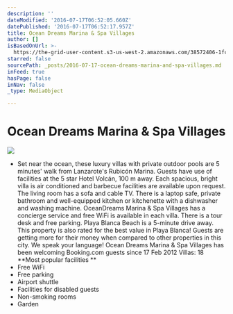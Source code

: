 ```yaml
---
description: ''
dateModified: '2016-07-17T06:52:05.660Z'
datePublished: '2016-07-17T06:52:17.957Z'
title: Ocean Dreams Marina & Spa Villages
author: []
isBasedOnUrl: >-
  https://the-grid-user-content.s3-us-west-2.amazonaws.com/38572406-1fc1-46e8-8f8d-7f7e23b74b3d.jpg
starred: false
sourcePath: _posts/2016-07-17-ocean-dreams-marina-and-spa-villages.md
inFeed: true
hasPage: false
inNav: false
_type: MediaObject

---
```

# Ocean Dreams Marina & Spa Villages
![](https://the-grid-user-content.s3-us-west-2.amazonaws.com/38572406-1fc1-46e8-8f8d-7f7e23b74b3d.jpg)

* Set near the ocean, these luxury villas with private outdoor pools are 5 minutes' walk from Lanzarote's Rubicón Marina. Guests have use of facilities at the 5 star Hotel Volcán, 100 m away. Each spacious, bright villa is air conditioned and barbecue facilities are available upon request. The living room has a sofa and cable TV. There is a laptop safe, private bathroom and well-equipped kitchen or kitchenette with a dishwasher and washing machine. OceanDreams Marina & Spa Villages has a concierge service and free WiFi is available in each villa. There is a tour desk and free parking. Playa Blanca Beach is a 5-minute drive away. This property is also rated for the best value in Playa Blanca! Guests are getting more for their money when compared to other properties in this city. We speak your language! Ocean Dreams Marina & Spa Villages has been welcoming Booking.com guests since 17 Feb 2012 Villas: 18 **Most popular facilities **
* Free WiFi 
* Free parking 
* Airport shuttle 
* Facilities for disabled guests 
* Non-smoking rooms 
* Garden